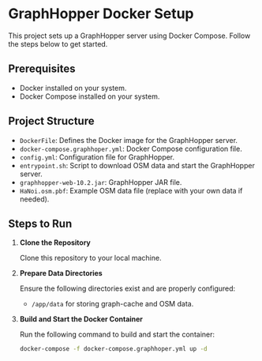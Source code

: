 # GraphHopper Docker Setup

This project sets up a GraphHopper server using Docker Compose. Follow the steps below to get started.

## Prerequisites

- Docker installed on your system.
- Docker Compose installed on your system.

## Project Structure

- `DockerFile`: Defines the Docker image for the GraphHopper server.
- `docker-compose.graphhoper.yml`: Docker Compose configuration file.
- `config.yml`: Configuration file for GraphHopper.
- `entrypoint.sh`: Script to download OSM data and start the GraphHopper server.
- `graphhopper-web-10.2.jar`: GraphHopper JAR file.
- `HaNoi.osm.pbf`: Example OSM data file (replace with your own data if needed).

## Steps to Run

1. **Clone the Repository**
   
   Clone this repository to your local machine.
2. **Prepare Data Directories**
   
   Ensure the following directories exist and are properly configured:
   
   - `/app/data` for storing graph-cache and OSM data.
3. **Build and Start the Docker Container**
   
   Run the following command to build and start the container:
   
   ```sh
   docker-compose -f docker-compose.graphhoper.yml up -d
   ```

